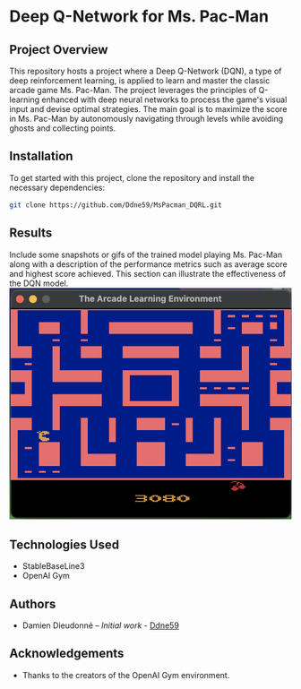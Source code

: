 # Deep Q-Network for Ms. Pac-Man

## Project Overview
This repository hosts a project where a Deep Q-Network (DQN), a type of deep reinforcement learning, is applied to learn and master the classic arcade game Ms. Pac-Man. The project leverages the principles of Q-learning enhanced with deep neural networks to process the game's visual input and devise optimal strategies. The main goal is to maximize the score in Ms. Pac-Man by autonomously navigating through levels while avoiding ghosts and collecting points.


## Installation
To get started with this project, clone the repository and install the necessary dependencies:

```bash
git clone https://github.com/Ddne59/MsPacman_DQRL.git
```

## Results
Include some snapshots or gifs of the trained model playing Ms. Pac-Man along with a description of the performance metrics such as average score and highest score achieved. This section can illustrate the effectiveness of the DQN model.
![Best Score](https://github.com/Ddne59/MsPacman_DQRL/blob/main/thumbnail_Capture%20d%E2%80%99e%CC%81cran%202024-03-13%20a%CC%80%2021.36.00.png)

## Technologies Used
- StableBaseLine3
- OpenAI Gym


## Authors
- Damien Dieudonné – *Initial work* - [Ddne59](https://github.com/Ddne59)

## Acknowledgements
- Thanks to the creators of the OpenAI Gym environment.
